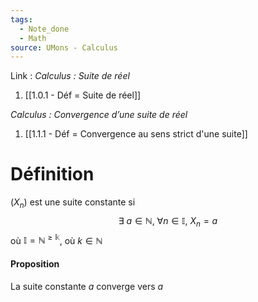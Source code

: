 ```yaml
---
tags:
  - Note_done
  - Math
source: UMons - Calculus
---
```


Link :
_Calculus : Suite de réel_
1. [[1.0.1 - Déf = Suite de réel]]

_Calculus : Convergence d’une suite de réel_
1. [[1.1.1 - Déf = Convergence au sens strict d'une suite]]

# Définition
$(X_n)$ est une suite constante si $$\exists\ a \in \mathbb{N},\ \forall n \in \mathbb{I},\ X_n = a$$
où $\mathbb{I} = \mathbb{N^{\ge k}}$, où $k \in \mathbb{N}$ 

#### Proposition
La suite constante $a$ converge vers $a$ 